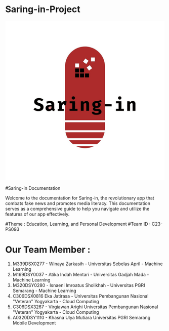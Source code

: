 # Saring-in-Project

<p align="center">
  <img src="Logo/logosaring-in.jpg" alt="Saring in Logo">
</p>

#Saring-in Documentation

Welcome to the documentation for Saring-in, the revolutionary app that combats fake news and promotes media literacy. This documentation serves as a comprehensive guide to help you navigate and utilize the features of our app effectively.

#Theme : Education, Learning, and Personal Development
#Team ID : C23-PS093

# Our Team Member :
1. M339DSX0277 - Winaya Zarkasih - Universitas Sebelas April - Machine Learning 
2. M169DSY0037 - Atika Indah Mentari - Universitas Gadjah Mada - Machine Learning 
3. M320DSY0280 - Isnaeni Imroatus Sholikhah - Universitas PGRI Semarang - Machine Learning 
4. C306DSX0816 Eka Jatirasa - Universitas Pembangunan Nasional "Veteran"  Yogyakarta - Cloud Computing 
5. C306DSX3267 - Virgiawan Arighi Universitas Pembangunan Nasional "Veteran" Yogyakarta - Cloud Computing 
6. A0320DSY1110 - Khasna Ulya Mutiara Universitas PGRI Semarang Mobile Development 


